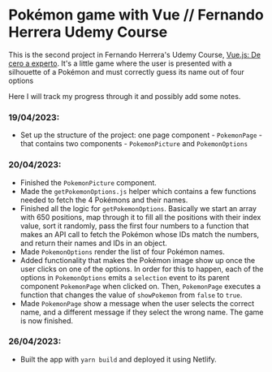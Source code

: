 # Pokémon game with Vue // Fernando Herrera Udemy Course

This is the second project in Fernando Herrera's Udemy Course, [Vue.js: De cero a experto](https://www.udemy.com/course/vuejs-fh/). It's a little game where the user is presented with a silhouette of a Pokémon and must correctly guess its name out of four options

Here I will track my progress through it and possibly add some notes.

### **19/04/2023:**

- Set up the structure of the project: one page component - `PokemonPage` - that contains two components - `PokemonPicture` and `PokemonOptions`

### **20/04/2023:**

- Finished the `PokemonPicture` component.
- Made the `getPokemonOptions.js` helper which contains a few functions needed to fetch the 4 Pokémons and their names.
- Finished all the logic for `getPokemonOptions`. Basically we start an array with 650 positions, map through it to fill all the positions with their index value, sort it randomly, pass the first four numbers to a function that makes an API call to fetch the Pokémon whose IDs match the numbers, and return their names and IDs in an object.
- Made `PokemonOptions` render the list of four Pokémon names.
- Added functionality that makes the Pokémon image show up once the user clicks on one of the options. In order for this to happen, each of the options in `PokemonOptions` emits a `selection` event to its parent component `PokemonPage` when clicked on. Then, `PokemonPage` executes a function that changes the value of `showPokemon` from `false` to `true`.
- Made `PokemonPage` show a message when the user selects the correct name, and a different message if they select the wrong name. The game is now finished.

### **26/04/2023:**

- Built the app with `yarn build` and deployed it using Netlify.
